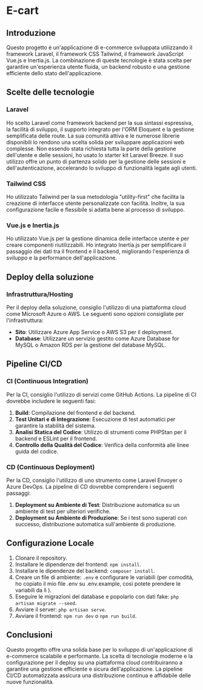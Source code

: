 # E-cart

## Introduzione
Questo progetto è un'applicazione di e-commerce sviluppata utilizzando il framework Laravel, il framework CSS Tailwind, il framework JavaScript Vue.js e Inertia.js. La combinazione di queste tecnologie è stata scelta per garantire un'esperienza utente fluida, un backend robusto e una gestione efficiente dello stato dell'applicazione.

## Scelte delle tecnologie

### Laravel
Ho scelto Laravel come framework backend per la sua sintassi espressiva, la facilità di sviluppo, il supporto integrato per l'ORM Eloquent e la gestione semplificata delle route. La sua comunità attiva e le numerose librerie disponibili lo rendono una scelta solida per sviluppare applicazioni web complesse. Non essendo stata richiesta tutta la parte della gestione dell'utente e delle sessioni, ho usato lo starter kit Laravel Breeze. Il suo utilizzo offre un punto di partenza solido per la gestione delle sessioni e dell'autenticazione, accelerando lo sviluppo di funzionalità legate agli utenti.

### Tailwind CSS
Ho utilizzato Tailwind per la sua metodologia "utility-first" che facilita la creazione di interfacce utente personalizzate con facilità. Inoltre, la sua configurazione facile e flessibile si adatta bene al processo di sviluppo.

### Vue.js e Inertia.js
Ho utilizzato Vue.js per la gestione dinamica delle interfacce utente e per creare componenti riutilizzabili. Ho integrato Inertia.js per semplificare il passaggio dei dati tra il frontend e il backend, migliorando l'esperienza di sviluppo e la performance dell'applicazione.

## Deploy della soluzione

### Infrastruttura/Hosting

Per il deploy della soluzione, consiglio l'utilizzo di una piattaforma cloud come Microsoft Azure o AWS. Le seguenti sono opzioni consigliate per l'infrastruttura:

- **Sito**: Utilizzare Azure App Service o AWS S3 per il deployment.
- **Database**: Utilizzare un servizio gestito come Azure Database for MySQL o Amazon RDS per la gestione del database MySQL.

## Pipeline CI/CD

### CI (Continuous Integration)

Per la CI, consiglio l'utilizzo di servizi come GitHub Actions. La pipeline di CI dovrebbe includere le seguenti fasi:

1. **Build**: Compilazione del frontend e del backend.
2. **Test Unitari e di Integrazione**: Esecuzione di test automatici per garantire la stabilità del sistema.
3. **Analisi Statica del Codice**: Utilizzo di strumenti come PHPStan per il backend e ESLint per il frontend.
4. **Controllo della Qualità del Codice**: Verifica della conformità alle linee guida del codice.

### CD (Continuous Deployment)

Per la CD, consiglio l'utilizzo di uno strumento come Laravel Envoyer o Azure DevOps. La pipeline di CD dovrebbe comprendere i seguenti passaggi:

1. **Deployment su Ambiente di Test**: Distribuzione automatica su un ambiente di test per ulteriori verifiche.
2. **Deployment su Ambiente di Produzione**: Se i test sono superati con successo, distribuzione automatica sull'ambiente di produzione.

## Configurazione Locale

1. Clonare il repository.
2. Installare le dipendenze del frontend: `npm install`.
3. Installare le dipendenze del backend: `composer install`.
4. Creare un file di ambiente: `.env` e configurare le variabili (per comodità, ho copiato il mio file .env su .env.example, così potete prendere le variabili da lì ).
5. Eseguire le migrazioni del database e popolarlo con dati fake: `php artisan migrate --seed`.
6. Avviare il server: `php artisan serve`.
7. Avviare il frontend: `npm run dev` o `npm run build`.

## Conclusioni
Questo progetto offre una solida base per lo sviluppo di un'applicazione di e-commerce scalabile e performante. La scelta di tecnologie moderne e la configurazione per il deploy su una piattaforma cloud contribuiranno a garantire una gestione efficiente e sicura dell'applicazione. La pipeline CI/CD automatizzata assicura una distribuzione continua e affidabile delle nuove funzionalità.
